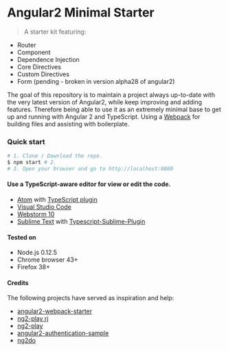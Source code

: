 # Angular2 Minimal Starter

> A starter kit featuring:
* Router
* Component
* Dependence Injection
* Core Directives
* Custom Directives
* Form (pending - broken in version alpha28 of angular2)

The goal of this repository is to maintain a project always up-to-date with the very latest version of Angular2, while keep improving and adding features. Therefore being able to use it as an extremely minimal base to get up and running with Angular 2 and TypeScript. Using a [Webpack](http://webpack.github.io/) for building files and assisting with boilerplate.

### Quick start
```bash
# 1. Clone / Download the repo.
$ npm start # 2.
# 3. Open your browser and go to http://localhost:8080
```

#### Use a TypeScript-aware editor for view or edit the code.
* [Atom](https://atom.io/) with [TypeScript plugin](https://atom.io/packages/atom-typescript)
* [Visual Studio Code](https://code.visualstudio.com/)
* [Webstorm 10](https://www.jetbrains.com/webstorm/download/)
* [Sublime Text](http://www.sublimetext.com/3) with [Typescript-Sublime-Plugin](https://github.com/Microsoft/Typescript-Sublime-plugin#installation)

#### Tested on
* Node.js 0.12.5
* Chrome browser 43+
* Firefox 38+

#### Credits
The following projects have served as inspiration and help:
- [angular2-webpack-starter](https://github.com/angular-class/angular2-webpack-starter)
- [ng2-play rj](https://github.com/rolandjitsu/ng2-play)
- [ng2-play](https://github.com/pkozlowski-opensource/ng2-play)
- [angular2-authentication-sample](https://github.com/auth0/angular2-authentication-sample)
- [ng2do](https://github.com/davideast/ng2do)
